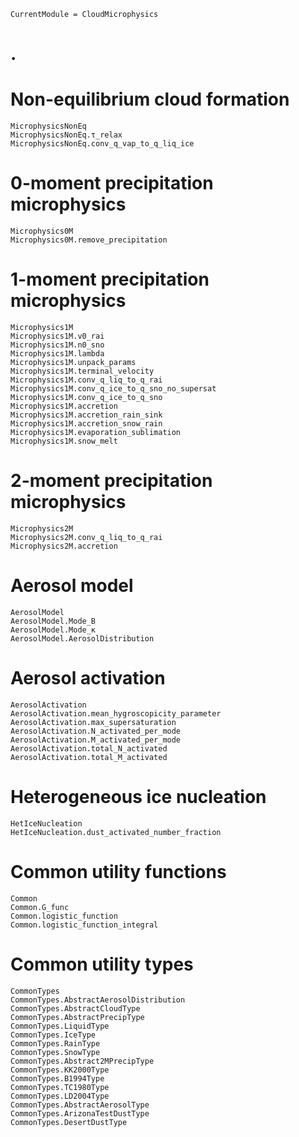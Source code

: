 ```@meta
CurrentModule = CloudMicrophysics
```
# .

# Non-equilibrium cloud formation

```@docs
MicrophysicsNonEq
MicrophysicsNonEq.τ_relax
MicrophysicsNonEq.conv_q_vap_to_q_liq_ice
```

# 0-moment precipitation microphysics

```@docs
Microphysics0M
Microphysics0M.remove_precipitation
```

# 1-moment precipitation microphysics

```@docs
Microphysics1M
Microphysics1M.v0_rai
Microphysics1M.n0_sno
Microphysics1M.lambda
Microphysics1M.unpack_params
Microphysics1M.terminal_velocity
Microphysics1M.conv_q_liq_to_q_rai
Microphysics1M.conv_q_ice_to_q_sno_no_supersat
Microphysics1M.conv_q_ice_to_q_sno
Microphysics1M.accretion
Microphysics1M.accretion_rain_sink
Microphysics1M.accretion_snow_rain
Microphysics1M.evaporation_sublimation
Microphysics1M.snow_melt
```

# 2-moment precipitation microphysics
```@docs
Microphysics2M
Microphysics2M.conv_q_liq_to_q_rai
Microphysics2M.accretion
```

# Aerosol model

```@docs
AerosolModel
AerosolModel.Mode_B
AerosolModel.Mode_κ
AerosolModel.AerosolDistribution
```

# Aerosol activation

```@docs
AerosolActivation
AerosolActivation.mean_hygroscopicity_parameter
AerosolActivation.max_supersaturation
AerosolActivation.N_activated_per_mode
AerosolActivation.M_activated_per_mode
AerosolActivation.total_N_activated
AerosolActivation.total_M_activated
```

# Heterogeneous ice nucleation
```@docs
HetIceNucleation
HetIceNucleation.dust_activated_number_fraction
```

# Common utility functions

```@docs
Common
Common.G_func
Common.logistic_function
Common.logistic_function_integral
```

# Common utility types

```@docs
CommonTypes
CommonTypes.AbstractAerosolDistribution
CommonTypes.AbstractCloudType
CommonTypes.AbstractPrecipType
CommonTypes.LiquidType
CommonTypes.IceType
CommonTypes.RainType
CommonTypes.SnowType
CommonTypes.Abstract2MPrecipType
CommonTypes.KK2000Type
CommonTypes.B1994Type
CommonTypes.TC1980Type
CommonTypes.LD2004Type
CommonTypes.AbstractAerosolType
CommonTypes.ArizonaTestDustType
CommonTypes.DesertDustType
```
